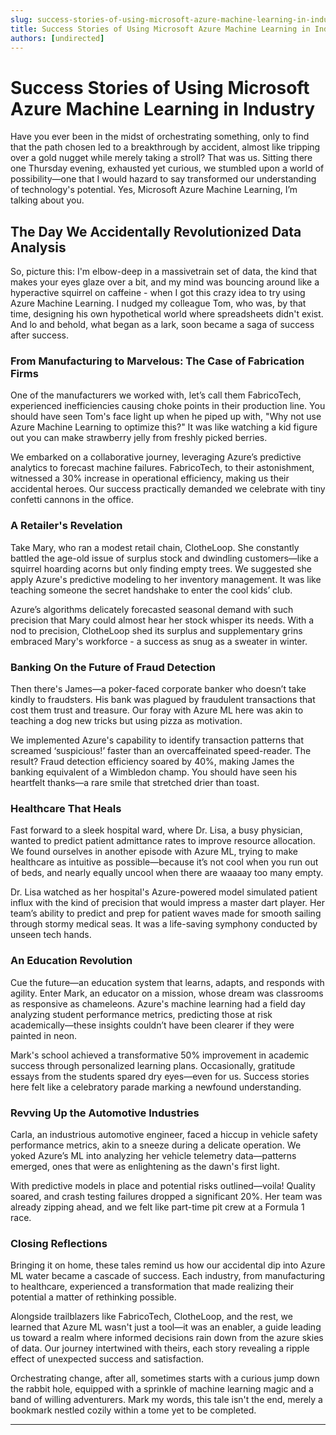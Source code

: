 ```yaml
---
slug: success-stories-of-using-microsoft-azure-machine-learning-in-industry
title: Success Stories of Using Microsoft Azure Machine Learning in Industry
authors: [undirected]
---
```



# Success Stories of Using Microsoft Azure Machine Learning in Industry

Have you ever been in the midst of orchestrating something, only to find that the path chosen led to a breakthrough by accident, almost like tripping over a gold nugget while merely taking a stroll? That was us. Sitting there one Thursday evening, exhausted yet curious, we stumbled upon a world of possibility—one that I would hazard to say transformed our understanding of technology's potential. Yes, Microsoft Azure Machine Learning, I’m talking about you.

## The Day We Accidentally Revolutionized Data Analysis

So, picture this: I'm elbow-deep in a massivetrain set of data, the kind that makes your eyes glaze over a bit, and my mind was bouncing around like a hyperactive squirrel on caffeine - when I got this crazy idea to try using Azure Machine Learning. I nudged my colleague Tom, who was, by that time, designing his own hypothetical world where spreadsheets didn't exist. And lo and behold, what began as a lark, soon became a saga of success after success. 

### From Manufacturing to Marvelous: The Case of Fabrication Firms

One of the manufacturers we worked with, let’s call them FabricoTech, experienced inefficiencies causing choke points in their production line. You should have seen Tom's face light up when he piped up with, "Why not use Azure Machine Learning to optimize this?" It was like watching a kid figure out you can make strawberry jelly from freshly picked berries. 

We embarked on a collaborative journey, leveraging Azure’s predictive analytics to forecast machine failures. FabricoTech, to their astonishment, witnessed a 30% increase in operational efficiency, making us their accidental heroes. Our success practically demanded we celebrate with tiny confetti cannons in the office. 

### A Retailer's Revelation

Take Mary, who ran a modest retail chain, ClotheLoop. She constantly battled the age-old issue of surplus stock and dwindling customers—like a squirrel hoarding acorns but only finding empty trees. We suggested she apply Azure's predictive modeling to her inventory management. It was like teaching someone the secret handshake to enter the cool kids’ club.

Azure’s algorithms delicately forecasted seasonal demand with such precision that Mary could almost hear her stock whisper its needs. With a nod to precision, ClotheLoop shed its surplus and supplementary grins embraced Mary's workforce - a success as snug as a sweater in winter.

### Banking On the Future of Fraud Detection

Then there's James—a poker-faced corporate banker who doesn’t take kindly to fraudsters. His bank was plagued by fraudulent transactions that cost them trust and treasure. Our foray with Azure ML here was akin to teaching a dog new tricks but using pizza as motivation. 

We implemented Azure's capability to identify transaction patterns that screamed ‘suspicious!’ faster than an overcaffeinated speed-reader. The result? Fraud detection efficiency soared by 40%, making James the banking equivalent of a Wimbledon champ. You should have seen his heartfelt thanks—a rare smile that stretched drier than toast.

### Healthcare That Heals

Fast forward to a sleek hospital ward, where Dr. Lisa, a busy physician, wanted to predict patient admittance rates to improve resource allocation. We found ourselves in another episode with Azure ML, trying to make healthcare as intuitive as possible—because it’s not cool when you run out of beds, and nearly equally uncool when there are waaaay too many empty.

Dr. Lisa watched as her hospital's Azure-powered model simulated patient influx with the kind of precision that would impress a master dart player. Her team’s ability to predict and prep for patient waves made for smooth sailing through stormy medical seas. It was a life-saving symphony conducted by unseen tech hands.

### An Education Revolution

Cue the future—an education system that learns, adapts, and responds with agility. Enter Mark, an educator on a mission, whose dream was classrooms as responsive as chameleons. Azure's machine learning had a field day analyzing student performance metrics, predicting those at risk academically—these insights couldn’t have been clearer if they were painted in neon.

Mark's school achieved a transformative 50% improvement in academic success through personalized learning plans. Occasionally, gratitude essays from the students spared dry eyes—even for us. Success stories here felt like a celebratory parade marking a newfound understanding.

### Revving Up the Automotive Industries

Carla, an industrious automotive engineer, faced a hiccup in vehicle safety performance metrics, akin to a sneeze during a delicate operation. We yoked Azure’s ML into analyzing her vehicle telemetry data—patterns emerged, ones that were as enlightening as the dawn's first light.

With predictive models in place and potential risks outlined—voila! Quality soared, and crash testing failures dropped a significant 20%. Her team was already zipping ahead, and we felt like part-time pit crew at a Formula 1 race.

### Closing Reflections

Bringing it on home, these tales remind us how our accidental dip into Azure ML water became a cascade of success. Each industry, from manufacturing to healthcare, experienced a transformation that made realizing their potential a matter of rethinking possible. 

Alongside trailblazers like FabricoTech, ClotheLoop, and the rest, we learned that Azure ML wasn't just a tool—it was an enabler, a guide leading us toward a realm where informed decisions rain down from the azure skies of data. Our journey intertwined with theirs, each story revealing a ripple effect of unexpected success and satisfaction.

Orchestrating change, after all, sometimes starts with a curious jump down the rabbit hole, equipped with a sprinkle of machine learning magic and a band of willing adventurers. Mark my words, this tale isn't the end, merely a bookmark nestled cozily within a tome yet to be completed.

---